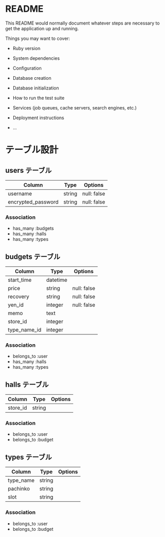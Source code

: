 # README

This README would normally document whatever steps are necessary to get the
application up and running.

Things you may want to cover:

* Ruby version

* System dependencies

* Configuration

* Database creation

* Database initialization

* How to run the test suite

* Services (job queues, cache servers, search engines, etc.)

* Deployment instructions

* ...

# テーブル設計

## users テーブル

| Column             | Type   | Options     |
| ------------------ | ------ | ----------- |
| username           | string | null: false |
| encrypted_password | string | null: false |

### Association
- has_many :budgets
- has_many :halls
- has_many :types

## budgets テーブル

| Column      | Type     | Options     |
| ----------- | -------- | ----------- |
| start_time  | datetime |             |
| price       | string   | null: false |
| recovery    | string   | null: false |
| yen_id      | integer  | null: false |
| memo        | text     |             |
| store_id    | integer  |             |
| type_name_id| integer  |             |

### Association
- belongs_to :user
- has_many :halls
- has_many :types

## halls テーブル

| Column       | Type       | Options    |
| ------------ | ---------- | ---------- |
| store_id     | string     |            |

### Association
- belongs_to :user
- belongs_to :budget

## types テーブル

| Column       | Type       | Options   |
| ------------ | ---------- | --------- |
| type_name    | string     |           |
| pachinko     | string     |           |
| slot         | string     |           |

### Association
- belongs_to :user
- belongs_to :budget
